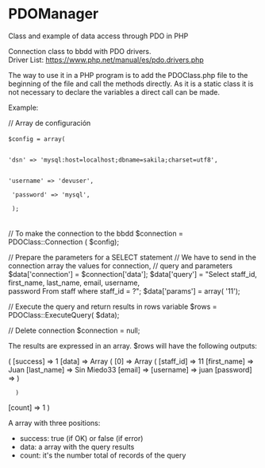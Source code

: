 # PDOManager
Class and example of data access through PDO in PHP

Connection class to bbdd with PDO drivers.<br>
Driver List: https://www.php.net/manual/es/pdo.drivers.php

The way to use it in a PHP program is to add the PDOClass.php file to the beginning of the file and call the methods directly. As it is a static class it is not necessary to declare the variables a direct call can be made.

Example:

// Array de configuración
<br><br>
<code>$config = array(<br><br>
  'dsn' => 'mysql:host=localhost;dbname=sakila;charset=utf8',<br><br>
  'username' => 'devuser',<br><br>
  'password' => 'mysql',<br><br>
);
</code><br><br>
// To make the connection to the bbdd
$connection = PDOClass::Connection ( $config);

// Prepare the parameters for a SELECT statement
// We have to send in the connection array the values for connection, 
// query and parameters
$data['connection'] = $connection['data'];
$data['query'] = "Select staff_id, first_name, last_name, email, username, 	
										password From staff where staff_id = ?";
$data['params'] = array( '11');

// Execute the query and return results in rows variable
$rows = PDOClass::ExecuteQuery( $data);

// Delete connection
$connection = null;

The results are expressed in an array.
$rows will have the following outputs:

(
  [success] => 1
  [data] => Array
	  (
	    [0] => Array
        (
          [staff_id] => 11
          [first_name] => Juan
          [last_name] => Sin Miedo33
          [email] => 
          [username] => juan
          [password] => 
        )

	  )

  [count] => 1
)

A array with three positions:
- success:  true (if OK) or false (if error)
- data: a array with the query results
- count: it's the number total of records of the query
